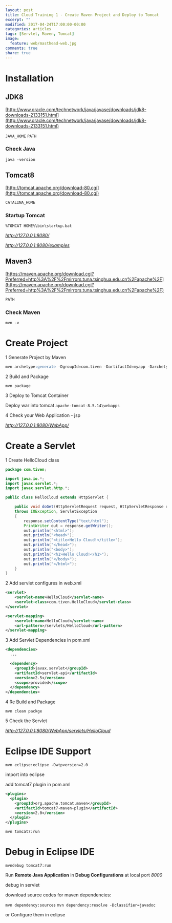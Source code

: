 ```yaml
---
layout: post
title: Cloud Training 1 - Create Maven Project and Deploy to Tomcat
excerpt: ""
modified: 2017-04-24T17:00:00-00:00
categories: articles
tags: [Servlet, Maven, Tomcat]
image:
  feature: web/masthead-web.jpg
comments: true
share: true
---
```


# Installation
## JDK8
[http://www.oracle.com/technetwork/java/javase/downloads/jdk8-downloads-2133151.html](http://www.oracle.com/technetwork/java/javase/downloads/jdk8-downloads-2133151.html)

`JAVA_HOME`
`PATH`

### Check Java
`java -version`

## Tomcat8
[http://tomcat.apache.org/download-80.cgi](http://tomcat.apache.org/download-80.cgi)

`CATALINA_HOME`

### Startup Tomcat
`%TOMCAT HOME%\bin\startup.bat`

*http://127.0.0.1:8080/*

*http://127.0.0.1:8080/examples*

## Maven3
[https://maven.apache.org/download.cgi?Preferred=http%3A%2F%2Fmirrors.tuna.tsinghua.edu.cn%2Fapache%2F](https://maven.apache.org/download.cgi?Preferred=http%3A%2F%2Fmirrors.tuna.tsinghua.edu.cn%2Fapache%2F)

`PATH`

### Check Maven
`mvn -v`


# Create Project

1 Generate Project by Maven

```sql
mvn archetype:generate -DgroupId=com.tiven -DartifactId=myapp -DarchetypeArtifactId=maven-archetype-webapp -DinteractiveMode=false
```

2 Build and Package

`mvn package`

3 Deploy to Tomcat Container

Deploy war into tomcat `apache-tomcat-8.5.14\webapps`

4 Check your Web Application - jsp

*http://127.0.0.1:8080/WebApp/*


# Create a Servlet

1 Create HelloCloud class

```java
package com.tiven;

import java.io.*;
import javax.servlet.*;
import javax.servlet.http.*;

public class HelloCloud extends HttpServlet {

    public void doGet(HttpServletRequest request, HttpServletResponse response)
    throws IOException, ServletException
    {
        response.setContentType("text/html");
        PrintWriter out = response.getWriter();
        out.println("<html>");
        out.println("<head>");
        out.println("<title>Hello Cloud!</title>");
        out.println("</head>");
        out.println("<body>");
        out.println("<h1>Hello Cloud!</h1>");
        out.println("</body>");
        out.println("</html>");
    }
}
```

2 Add servlet configures in web.xml

```xml
<servlet>
    <servlet-name>HelloCloud</servlet-name>
    <servlet-class>com.tiven.HelloCloud</servlet-class>
</servlet>

<servlet-mapping>
    <servlet-name>HelloCloud</servlet-name>
    <url-pattern>/servlets/HelloCloud</url-pattern>
</servlet-mapping>
```

3 Add Servlet Dependencies in pom.xml

```xml
<dependencies>
  ...

  <dependency>
    <groupId>javax.servlet</groupId>
    <artifactId>servlet-api</artifactId>
    <version>2.5</version>
    <scope>provided</scope>
  </dependency>
</dependencies>
```

4 Re Build and Package

`mvn clean packge`

5 Check the Servlet

*http://127.0.0.1:8080/WebApp/servlets/HelloCloud*

# Eclipse IDE Support

`mvn eclipse:eclipse -Dwtpversion=2.0`

import into eclipse

add tomcat7 plugin in pom.xml

```xml
<plugins>
  <plugin>
    <groupId>org.apache.tomcat.maven</groupId>
    <artifactId>tomcat7-maven-plugin</artifactId>
    <version>2.0</version>
  </plugin>
</plugins>
```

`mvn tomcat7:run`

# Debug in Eclipse IDE
`mvndebug tomcat7:run`

Run **Remote Java Application** in **Debug Configurations** at local port *8000*

debug in servlet

download source codes for maven dependencies:

`mvn dependency:sources`
`mvn dependency:resolve -Dclassifier=javadoc`

or Configure them in eclipse
